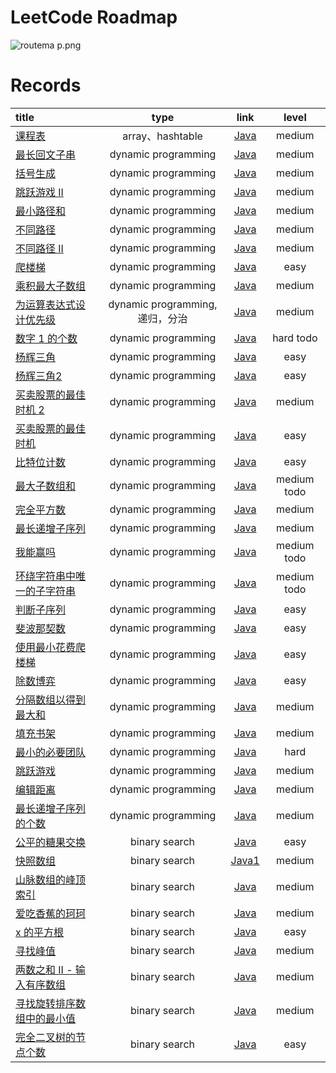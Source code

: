 # LeetCode Roadmap

![routema
p.png](routemap.png)

# Records

| title                                                                                                                                                                    |           type            |                                                      link                                                      |     level     |
|:-------------------------------------------------------------------------------------------------------------------------------------------------------------------------|:-------------------------:|:--------------------------------------------------------------------------------------------------------------:|:-------------:|
| [课程表](https://leetcode.cn/problems/course-schedule/description/?envType=problem-list-v2&envId=2cktkvj)                                                                   |      array、hashtable      |              [Java](https://github.com/xiamo0/leetcodejava/blob/main/src/CourseSchedule_207.java)              |    medium     |
| [最长回文子串](https://leetcode.cn/problems/longest-palindromic-substring/description/?envType=problem-list-v2&envId=dynamic-programming)                                      |    dynamic programming    |        [Java](https://github.com/xiamo0/leetcodejava/blob/main/src/dp/LongestPalindromicSubstring.java)        |    medium     |
| [括号生成](https://leetcode.cn/problems/generate-parentheses/description/?envType=problem-list-v2&envId=dynamic-programming)                                                 |    dynamic programming    |            [Java](https://github.com/xiamo0/leetcodejava/blob/main/src/dp/GenerateParentheses.java)            |    medium     |
| [跳跃游戏 II](https://leetcode.cn/problems/jump-game-ii/description/?envType=problem-list-v2&envId=dynamic-programming)                                                      |    dynamic programming    |                [Java](https://github.com/xiamo0/leetcodejava/blob/main/src/dp/JumpGameii.java)                 |    medium     |
| [最小路径和](https://leetcode.cn/problems/minimum-path-sum/description/?envType=problem-list-v2&envId=dynamic-programming)                                                    |    dynamic programming    |              [Java](https://github.com/xiamo0/leetcodejava/blob/main/src/dp/MinimumPathSum.java)               |    medium     |
| [不同路径](https://leetcode.cn/problems/unique-paths/description/?envType=problem-list-v2&envId=dynamic-programming)                                                         |    dynamic programming    |                [Java](https://github.com/xiamo0/leetcodejava/blob/main/src/dp/UniquePaths.java)                |    medium     |
| [不同路径 II](https://leetcode.cn/problems/unique-paths/description/?envType=problem-list-v2&envId=dynamic-programming)                                                      |    dynamic programming    |               [Java](https://github.com/xiamo0/leetcodejava/blob/main/src/dp/UniquePathsIi.java)               |    medium     |
| [爬楼梯](https://leetcode.cn/problems/climbing-stairs/description/?envType=problem-list-v2&envId=dynamic-programming)                                                       |    dynamic programming    |              [Java](https://github.com/xiamo0/leetcodejava/blob/main/src/dp/ClimbingStairs.java)               |     easy      |
| [乘积最大子数组](https://leetcode.cn/problems/maximum-product-subarray/description/)                                                                                            |    dynamic programming    |          [Java](https://github.com/xiamo0/leetcodejava/blob/main/src/dp/MaximumProductSubarray.java)           |    medium     |
| [为运算表达式设计优先级](https://leetcode.cn/problems/different-ways-to-add-parentheses/description/?envType=problem-list-v2&envId=dynamic-programming)                             | dynamic programming,递归，分治 |       [Java](https://github.com/xiamo0/leetcodejava/blob/main/src/dp/DifferentWaysToAddParentheses.java)       |    medium     |
| [数字 1 的个数](https://leetcode.cn/problems/number-of-digit-one/description/?envType=problem-list-v2&envId=dynamic-programming)                                              |    dynamic programming    |             [Java](https://github.com/xiamo0/leetcodejava/blob/main/src/dp/NumberOfDigitOne.java)              |   hard todo   |
| [杨辉三角](https://leetcode.cn/problems/pascals-triangle/description/?envType=problem-list-v2&envId=dynamic-programming)                                                     |    dynamic programming    |              [Java](https://github.com/xiamo0/leetcodejava/blob/main/src/dp/PascalsTriangle.java)              |     easy      |
| [杨辉三角2](https://leetcode.cn/problems/pascals-triangle-ii/description/?envType=problem-list-v2&envId=dynamic-programming)                                                 |    dynamic programming    |             [Java](https://github.com/xiamo0/leetcodejava/blob/main/src/dp/PascalsTriangle2.java)              |     easy      |
| [买卖股票的最佳时机 2](https://leetcode.cn/problems/best-time-to-buy-and-sell-stock-ii/description/?envType=problem-list-v2&envId=dynamic-programming)                            |    dynamic programming    |        [Java](https://github.com/xiamo0/leetcodejava/blob/main/src/dM/BestTimeToBuyAndSellStock2.java)         |    medium     |
| [买卖股票的最佳时机](https://leetcode.cn/problems/best-time-to-buy-and-sell-stock/description/?envType=problem-list-v2&envId=dynamic-programming)                                 |    dynamic programming    |         [Java](https://github.com/xiamo0/leetcodejava/blob/main/src/dp/BestTimeToBuyAndSellStock.java)         |     easy      |
| [比特位计数](https://leetcode.cn/problems/counting-bits/description/?envType=problem-list-v2&envId=dynamic-programming)                                                       |    dynamic programming    |               [Java](https://github.com/xiamo0/leetcodejava/blob/main/src/dp/CountingBits.java)                |     easy      |
| [最大子数组和](https://leetcode.cn/problems/maximum-subarray/description/?envType=problem-list-v2&envId=dynamic-programming)                                                   |    dynamic programming    |              [Java](https://github.com/xiamo0/leetcodejava/blob/main/src/dp/MaximumSubarray.java)              | medium   todo |
| [完全平方数](https://leetcode.cn/problems/perfect-squares/description/?envType=problem-list-v2&envId=dynamic-programming)                                                     |    dynamic programming    |              [Java](https://github.com/xiamo0/leetcodejava/blob/main/src/dp/PerfectSquares.java)               |    medium     |
| [最长递增子序列](https://leetcode.cn/problems/longest-increasing-subsequence/description/?envType=problem-list-v2&envId=dynamic-programming)                                    |    dynamic programming    |       [Java](https://github.com/xiamo0/leetcodejava/blob/main/src/dp/LongestIncreasingSubsequence.java)        |    medium     |
| [我能赢吗](https://leetcode.cn/problems/can-i-win/description/?envType=problem-list-v2&envId=dynamic-programming)                                                            |    dynamic programming    |                  [Java](https://github.com/xiamo0/leetcodejava/blob/main/src/dp/CanIWin.java)                  | medium   todo |
| [环绕字符串中唯一的子字符串](https://leetcode.cn/problems/unique-substrings-in-wraparound-string/description/?envType=problem-list-v2&envId=dynamic-programming)                      |    dynamic programming    |    [Java](https://github.com/xiamo0/leetcodejava/blob/main/src/dp/UniqueSubstringsInWraparoundString.java)     | medium   todo |
| [判断子序列](https://leetcode.cn/problems/IsSubsequence/description/?envType=problem-list-v2&envId=dynamic-programming)                                                       |    dynamic programming    |               [Java](https://github.com/xiamo0/leetcodejava/blob/main/src/dp/IsSubsequence.java)               |     easy      |
| [斐波那契数](https://leetcode.cn/problems/fibonacci-number/description/?envType=problem-list-v2&envId=dynamic-programming)                                                    |    dynamic programming    |              [Java](https://github.com/xiamo0/leetcodejava/blob/main/src/dp/FibonacciNumber.java)              |     easy      |
| [使用最小花费爬楼梯](https://leetcode.cn/problems/MinCostClimbingStairs/description/?envType=problem-list-v2&envId=dynamic-programming)                                           |    dynamic programming    |           [Java](https://github.com/xiamo0/leetcodejava/blob/main/src/dp/MinCostClimbingStairs.java)           |     easy      |
| [除数博弈](https://leetcode.cn/problems/DivisorGame/description/?envType=problem-list-v2&envId=dynamic-programming)                                                          |    dynamic programming    |                [Java](https://github.com/xiamo0/leetcodejava/blob/main/src/dp/DivisorGame.java)                |     easy      |
| [分隔数组以得到最大和](https://leetcode.cn/problems/partition-array-for-maximum-sum/description/?envType=problem-list-v2&envId=dynamic-programming)                                |    dynamic programming    |        [Java](https://github.com/xiamo0/leetcodejava/blob/main/src/dp/PartitionArrayForMaximumSum.java)        |    medium     |
| [填充书架](https://leetcode.cn/problems/filling-bookcase-shelves/description/?envType=problem-list-v2&envId=dynamic-programming)                                             |    dynamic programming    |          [Java](https://github.com/xiamo0/leetcodejava/blob/main/src/dp/FillingBookcaseShelves.java)           |    medium     |
| [最小的必要团队](https://leetcode.cn/problems/smallest-sufficient-team/description/?envType=problem-list-v2&envId=dynamic-programming)                                          |    dynamic programming    |          [Java](https://github.com/xiamo0/leetcodejava/blob/main/src/dp/SmallestSufficientTeam.java)           |     hard      |
| [跳跃游戏](https://leetcode.cn/problems/jump-game/description/?envType=problem-list-v2&envId=dynamic-programming)                                                            |    dynamic programming    |                 [Java](https://github.com/xiamo0/leetcodejava/blob/main/src/dp/JumpGame.java)                  |    medium     |
| [编辑距离](https://leetcode.cn/problems/edit-distance/description/?envType=problem-list-v2&envId=dynamic-programming)                                                        |    dynamic programming    |               [Java](https://github.com/xiamo0/leetcodejava/blob/main/src/dp/EditDistance.java)                |    medium     |
| [最长递增子序列的个数](https://leetcode.cn/problems/number-of-longest-increasing-subsequence/description/?envType=problem-list-v2&envId=dynamic-programming)                       |    dynamic programming    |   [Java](https://github.com/xiamo0/leetcodejava/blob/main/src/dp/NumberOfLongestIncreasingSubsequence.java)    |    medium     |
| [公平的糖果交换](https://leetcode.cn/problems/fair-candy-swap/description/?envType=problem-list-v2&envId=binary-search)                                                         |       binary search       |          [Java](https://github.com/xiamo0/leetcodejava/blob/main/src/binarysearch/FairCandySwap.java)          |     easy      |
| [快照数组](https://leetcode.cn/problems/snapshot-array/description/?envType=problem-list-v2&envId=binary-search)                                                             |       binary search       |         [Java1](https://github.com/xiamo0/leetcodejava/blob/main/src/binarysearch/SnapshotArray.java)          |    medium     |
| [山脉数组的峰顶索引](https://leetcode.cn/problems/peak-index-in-a-mountain-array/description/?envType=problem-list-v2&envId=binary-search)                                        |       binary search       |    [Java](https://github.com/xiamo0/leetcodejava/blob/main/src/binarysearch/PeakIndexInAMountainArray.java)    |    medium     |
| [爱吃香蕉的珂珂](https://leetcode.cn/problems/koko-eating-bananas/description/?envType=problem-list-v2&envId=binary-search)                                                     |       binary search       |        [Java](https://github.com/xiamo0/leetcodejava/blob/main/src/binarysearch/KokoEatingBananas.java)        |    medium     |
| [x 的平方根](https://leetcode.cn/problems/sqrtx/description/?envType=problem-list-v2&envId=binary-search)                                                                    |       binary search       |              [Java](https://github.com/xiamo0/leetcodejava/blob/main/src/binarysearch/Sqrtx.java)              |     easy      |
| [寻找峰值](https://leetcode.cn/problems/find-peak-element/description/?envType=problem-list-v2&envId=binary-search)                                                                          |       binary search       |         [Java](https://github.com/xiamo0/leetcodejava/blob/main/src/binarysearch/FindPeakElement.java)         |    medium     |
| [两数之和 II - 输入有序数组](https://leetcode.cn/problems/two-sum-ii-input-array-is-sorted/description/?envType=problem-list-v2&envId=binary-search)                                                                          |       binary search       |   [Java](https://github.com/xiamo0/leetcodejava/blob/main/src/binarysearch/TwoSumIiInputArrayIsSorted.java)    |    medium     |
| [寻找旋转排序数组中的最小值](https://leetcode.cn/problems/find-minimum-in-rotated-sorted-array/description/?envType=problem-list-v2&envId=binary-search)                                                                          |       binary search       | [Java](https://github.com/xiamo0/leetcodejava/blob/main/src/binarysearch/FindMinimumInRotatedSortedArray.java) |    medium     |
| [完全二叉树的节点个数](https://leetcode.cn/problems/count-complete-tree-nodes/description/?envType=problem-list-v2&envId=binary-search)                                                                          |       binary search       |     [Java](https://github.com/xiamo0/leetcodejava/blob/main/src/binarysearch/CountCompleteTreeNodes.java)      |     easy      |


